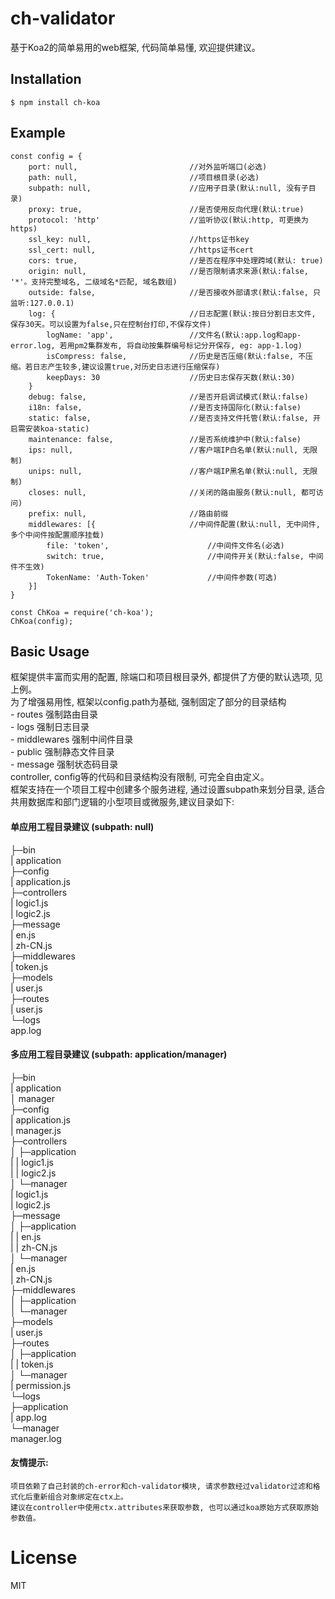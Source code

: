 # ch-validator

基于Koa2的简单易用的web框架, 代码简单易懂, 欢迎提供建议。 

## Installation

```
$ npm install ch-koa
```

## Example

```
const config = {
    port: null,                         //对外监听端口(必选)
    path: null,                         //项目根目录(必选)
    subpath: null,                      //应用子目录(默认:null, 没有子目录)
    proxy: true,                        //是否使用反向代理(默认:true)
    protocol: 'http'                    //监听协议(默认:http, 可更换为https)
    ssl_key: null,                      //https证书key
    ssl_cert: null,                     //https证书cert
    cors: true,                         //是否在程序中处理跨域(默认: true)
    origin: null,                       //是否限制请求来源(默认:false, '*'。支持完整域名, 二级域名*匹配, 域名数组)
    outside: false,                     //是否接收外部请求(默认:false, 只监听:127.0.0.1)
    log: {                              //日志配置(默认:按日分割日志文件, 保存30天。可以设置为false,只在控制台打印,不保存文件)
        logName: 'app',                 //文件名(默认:app.log和app-error.log, 若用pm2集群发布, 将自动按集群编号标记分开保存, eg: app-1.log)
        isCompress: false,              //历史是否压缩(默认:false, 不压缩。若日志产生较多,建议设置true,对历史日志进行压缩保存)
        keepDays: 30                    //历史日志保存天数(默认:30)
    }
    debug: false,                       //是否开启调试模式(默认:false)
    i18n: false,                        //是否支持国际化(默认:false)
    static: false,                      //是否支持文件托管(默认:false, 开启需安装koa-static)
    maintenance: false,                 //是否系统维护中(默认:false)
    ips: null,                          //客户端IP白名单(默认:null, 无限制)
    unips: null,                        //客户端IP黑名单(默认:null, 无限制)
    closes: null,                       //关闭的路由服务(默认:null, 都可访问)
    prefix: null,                       //路由前缀
    middlewares: [{                     //中间件配置(默认:null, 无中间件, 多个中间件按配置顺序挂载)
        file: 'token',                      //中间件文件名(必选)
        switch: true,                       //中间件开关(默认:false, 中间件不生效)
        TokenName: 'Auth-Token'             //中间件参数(可选)
    }]
}

const ChKoa = require('ch-koa');
ChKoa(config);
```

## Basic Usage
框架提供丰富而实用的配置, 除端口和项目根目录外, 都提供了方便的默认选项, 见上例。  
为了增强易用性, 框架以config.path为基础, 强制固定了部分的目录结构  
    - routes 强制路由目录  
    - logs   强制日志目录  
    - middlewares 强制中间件目录  
    - public 强制静态文件目录  
    - message 强制状态码目录  
controller, config等的代码和目录结构没有限制, 可完全自由定义。  
框架支持在一个项目工程中创建多个服务进程, 通过设置subpath来划分目录, 适合共用数据库和部门逻辑的小型项目或微服务,建议目录如下:  

#### 单应用工程目录建议 (subpath: null)
├─bin  
|   application  
├─config  
|   application.js  
├─controllers  
|   logic1.js  
|   logic2.js  
├─message  
|   en.js  
|   zh-CN.js  
├─middlewares  
|   token.js  
├─models  
|   user.js  
├─routes  
|   user.js  
└─logs  
    app.log  

#### 多应用工程目录建议 (subpath: application/manager)
├─bin  
|   application  
│   manager  
├─config  
|   application.js  
|   manager.js  
├─controllers  
│  ├─application  
|  |    logic1.js  
|  |    logic2.js  
│  └─manager  
|       logic1.js  
|       logic2.js  
├─message  
│  ├─application  
|  |    en.js  
|  |    zh-CN.js  
│  └─manager  
|       en.js  
|       zh-CN.js  
├─middlewares  
│  ├─application  
│  └─manager  
├─models  
|   user.js  
├─routes   
│  ├─application  
|  |    token.js  
│  └─manager  
|       permission.js   
└─logs  
  ├─application  
  |     app.log  
  └─manager  
        manager.log  

#### 友情提示: 
    项目依赖了自己封装的ch-error和ch-validator模块, 请求参数经过validator过滤和格式化后重新组合对象绑定在ctx上。  
    建议在controller中使用ctx.attributes来获取参数, 也可以通过koa原始方式获取原始参数值。  

# License

  MIT
